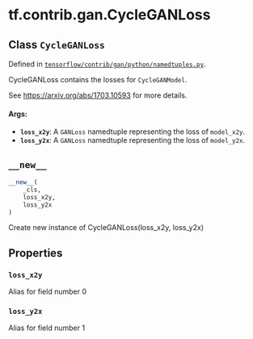 <div itemscope itemtype="http://developers.google.com/ReferenceObject">
<meta itemprop="name" content="tf.contrib.gan.CycleGANLoss" />
<meta itemprop="path" content="Stable" />
<meta itemprop="property" content="loss_x2y"/>
<meta itemprop="property" content="loss_y2x"/>
<meta itemprop="property" content="__new__"/>
</div>

# tf.contrib.gan.CycleGANLoss

## Class `CycleGANLoss`





Defined in [`tensorflow/contrib/gan/python/namedtuples.py`](https://www.tensorflow.org/code/tensorflow/contrib/gan/python/namedtuples.py).

CycleGANLoss contains the losses for `CycleGANModel`.

See https://arxiv.org/abs/1703.10593 for more details.

#### Args:

* <b>`loss_x2y`</b>: A `GANLoss` namedtuple representing the loss of `model_x2y`.
* <b>`loss_y2x`</b>: A `GANLoss` namedtuple representing the loss of `model_y2x`.

<h2 id="__new__"><code>__new__</code></h2>

``` python
__new__(
    _cls,
    loss_x2y,
    loss_y2x
)
```

Create new instance of CycleGANLoss(loss_x2y, loss_y2x)



## Properties

<h3 id="loss_x2y"><code>loss_x2y</code></h3>

Alias for field number 0

<h3 id="loss_y2x"><code>loss_y2x</code></h3>

Alias for field number 1



